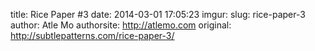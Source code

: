 title: Rice Paper #3
date: 2014-03-01 17:05:23
imgur: 
slug: rice-paper-3
author: Atle Mo
authorsite: http://atlemo.com
original: http://subtlepatterns.com/rice-paper-3/
